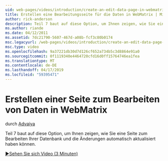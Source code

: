 ```yaml
---
uid: web-pages/videos/introduction/create-an-edit-data-page-in-webmatrix
title: Erstellen eine Bearbeitungsseite für die Daten in WebMatrix | Microsoft-Dokumentation
author: rick-anderson
description: Teil 7 baut auf diese Option, um Ihnen zeigen, wie Sie eine Seite zum Bearbeiten Ihrer Datenbank und die Änderungen automatisch aktualisiert haben können.
ms.author: riande
ms.date: 04/12/2011
ms.assetid: 7dc21790-5607-467d-a08b-fcf3c80b0174
msc.legacyurl: /web-pages/videos/introduction/create-an-edit-data-page-in-webmatrix
msc.type: video
ms.openlocfilehash: 9a37221db30d7d126cf652a734b5c3d8864e91a0
ms.sourcegitcommit: 0f1119340e4464720cfd16d0ff15764746ea1fea
ms.translationtype: MT
ms.contentlocale: de-DE
ms.lasthandoff: 04/17/2019
ms.locfileid: "59395471"
---
```

# <a name="create-an-edit-data-page-in-webmatrix"></a>Erstellen einer Seite zum Bearbeiten von Daten in WebMatrix

durch [Advaiya](https://twitter.com/Advaiyasolns)

Teil 7 baut auf diese Option, um Ihnen zeigen, wie Sie eine Seite zum Bearbeiten Ihrer Datenbank und die Änderungen automatisch aktualisiert haben können.

[&#9654;Sehen Sie sich Video (3 Minuten)](https://channel9.msdn.com/Blogs/ASP-NET-Site-Videos/create-an-edit-data-page-in-webmatrix)
